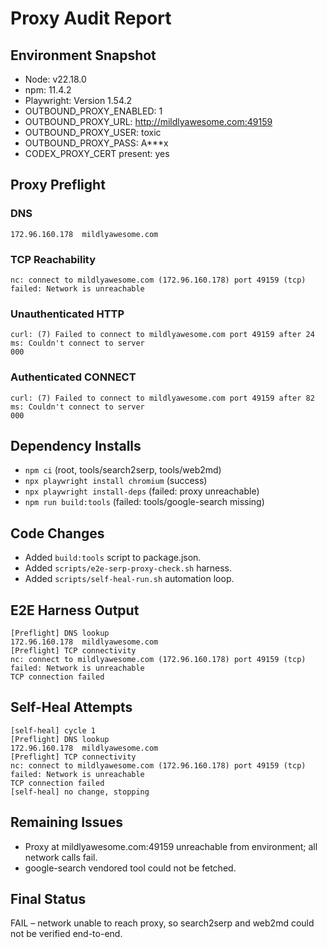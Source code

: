 # Proxy Audit Report

## Environment Snapshot
- Node: v22.18.0
- npm: 11.4.2
- Playwright: Version 1.54.2
- OUTBOUND_PROXY_ENABLED: 1
- OUTBOUND_PROXY_URL: http://mildlyawesome.com:49159
- OUTBOUND_PROXY_USER: toxic
- OUTBOUND_PROXY_PASS: A***x
- CODEX_PROXY_CERT present: yes 

## Proxy Preflight
### DNS
```
172.96.160.178  mildlyawesome.com
```
### TCP Reachability
```
nc: connect to mildlyawesome.com (172.96.160.178) port 49159 (tcp) failed: Network is unreachable
```
### Unauthenticated HTTP
```
curl: (7) Failed to connect to mildlyawesome.com port 49159 after 24 ms: Couldn't connect to server
000
```
### Authenticated CONNECT
```
curl: (7) Failed to connect to mildlyawesome.com port 49159 after 82 ms: Couldn't connect to server
000
```

## Dependency Installs
- `npm ci` (root, tools/search2serp, tools/web2md)
- `npx playwright install chromium` (success)
- `npx playwright install-deps` (failed: proxy unreachable)
- `npm run build:tools` (failed: tools/google-search missing)

## Code Changes
- Added `build:tools` script to package.json.
- Added `scripts/e2e-serp-proxy-check.sh` harness.
- Added `scripts/self-heal-run.sh` automation loop.

## E2E Harness Output
```
[Preflight] DNS lookup
172.96.160.178  mildlyawesome.com
[Preflight] TCP connectivity
nc: connect to mildlyawesome.com (172.96.160.178) port 49159 (tcp) failed: Network is unreachable
TCP connection failed
```

## Self-Heal Attempts
```
[self-heal] cycle 1
[Preflight] DNS lookup
172.96.160.178  mildlyawesome.com
[Preflight] TCP connectivity
nc: connect to mildlyawesome.com (172.96.160.178) port 49159 (tcp) failed: Network is unreachable
TCP connection failed
[self-heal] no change, stopping
```

## Remaining Issues
- Proxy at mildlyawesome.com:49159 unreachable from environment; all network calls fail.
- google-search vendored tool could not be fetched.

## Final Status
FAIL – network unable to reach proxy, so search2serp and web2md could not be verified end-to-end.
